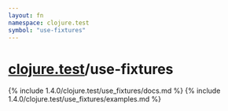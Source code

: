 ```yaml
---
layout: fn
namespace: clojure.test
symbol: "use-fixtures"
---
```


# [clojure.test](../)/use-fixtures

{% include 1.4.0/clojure.test/use_fixtures/docs.md %}
{% include 1.4.0/clojure.test/use_fixtures/examples.md %}

